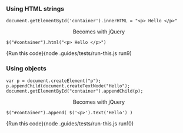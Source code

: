### Using HTML strings

```
document.getElementById('container').innerHTML = "<p> Hello </p>"
```

<p style="text-align:center;"> <i class="fa fa-arrow-circle-down"></i> Becomes with jQuery <i class="fa fa-arrow-circle-down"></i> </p>

```
$("#container").html("<p> Hello </p>")
```
{Run this code}(node .guides/tests/run-this.js run9)



### Using objects

```
var p = document.createElement("p");
p.appendChild(document.createTextNode("Hello");
document.getElementById("container").appendChild(p);
```

<p style="text-align:center;"> <i class="fa fa-arrow-circle-down"></i> Becomes with jQuery <i class="fa fa-arrow-circle-down"></i> </p>

```
$("#container").append( $('<p>').text('Hello') )
```
{Run this code}(node .guides/tests/run-this.js run10)
